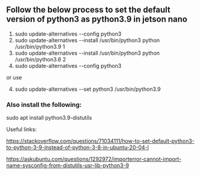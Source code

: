 ## Follow the below process to set the default version of python3 as python3.9 in jetson nano

1. sudo update-alternatives --config python3
2. sudo update-alternatives --install /usr/bin/python3 python /usr/bin/python3.9 1
3. sudo update-alternatives --install /usr/bin/python3 python /usr/bin/python3.6 2
4. sudo update-alternatives --config python3

or use 

4. sudo update-alternatives  --set python3 /usr/bin/python3.9

### Also install the following:
sudo apt install python3.9-distutils

Useful links:

https://stackoverflow.com/questions/71034111/how-to-set-default-python3-to-python-3-9-instead-of-python-3-8-in-ubuntu-20-04-l

https://askubuntu.com/questions/1292972/importerror-cannot-import-name-sysconfig-from-distutils-usr-lib-python3-9
